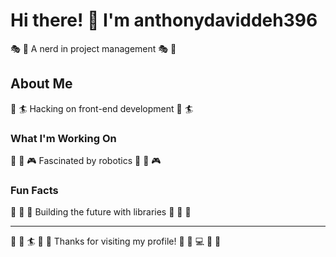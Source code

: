 # Hi there! 👋 I'm anthonydaviddeh396

🎭 🎱 A nerd in project management 🎭 🎱

## About Me
🎱 🏄 Hacking on front-end development 🎱 🏄

### What I'm Working On
🏒 🚀 🎮 Fascinated by robotics 🏒 🚀 🎮

### Fun Facts
🌈 🏏 🥋 Building the future with libraries 🌈 🏏 🥋

---
🎳 🛶 🏄 🎨 🎣 Thanks for visiting my profile! 🚵 🛶 💻 🎱 🎣
